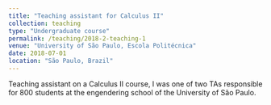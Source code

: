 ```yaml
---
title: "Teaching assistant for Calculus II"
collection: teaching
type: "Undergraduate course"
permalink: /teaching/2018-2-teaching-1
venue: "University of São Paulo, Escola Politécnica"
date: 2018-07-01
location: "São Paulo, Brazil"
---
```


Teaching assistant on a Calculus II course, I was one of two TAs responsible for 800 students at the engendering school of the University of São Paulo.

